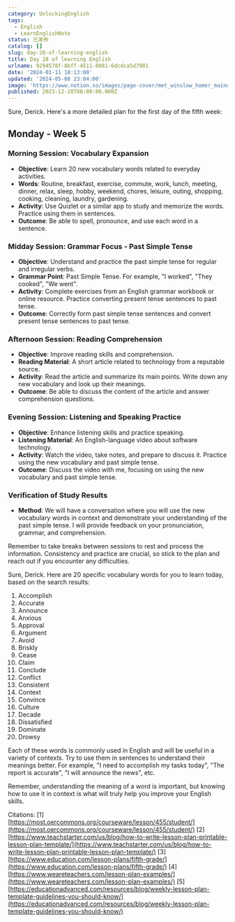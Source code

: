 ```yaml
---
category: UnlockingEnglish
tags:
  - English
  - LearnEnglishNote
status: 已发布
catalog: []
slug: day-28-of-learning-english
title: Day 28 of learning English
urlname: 9294578f-8bff-4511-8081-6dcdca5d7901
date: '2024-01-11 18:13:00'
updated: '2024-05-08 23:04:00'
image: 'https://www.notion.so/images/page-cover/met_winslow_homer_maine_coast.jpg'
published: 2023-12-28T08:00:00.000Z
---
```


Sure, Derick. Here's a more detailed plan for the first day of the fifth week:


## Monday - Week 5


### Morning Session: Vocabulary Expansion

- **Objective**: Learn 20 new vocabulary words related to everyday activities.
- **Words**: Routine, breakfast, exercise, commute, work, lunch, meeting, dinner, relax, sleep, hobby, weekend, chores, leisure, outing, shopping, cooking, cleaning, laundry, gardening.
- **Activity**: Use Quizlet or a similar app to study and memorize the words. Practice using them in sentences.
- **Outcome**: Be able to spell, pronounce, and use each word in a sentence.

### Midday Session: Grammar Focus - Past Simple Tense

- **Objective**: Understand and practice the past simple tense for regular and irregular verbs.
- **Grammar Point**: Past Simple Tense. For example, "I worked", "They cooked", "We went".
- **Activity**: Complete exercises from an English grammar workbook or online resource. Practice converting present tense sentences to past tense.
- **Outcome**: Correctly form past simple tense sentences and convert present tense sentences to past tense.

### Afternoon Session: Reading Comprehension

- **Objective**: Improve reading skills and comprehension.
- **Reading Material**: A short article related to technology from a reputable source.
- **Activity**: Read the article and summarize its main points. Write down any new vocabulary and look up their meanings.
- **Outcome**: Be able to discuss the content of the article and answer comprehension questions.

### Evening Session: Listening and Speaking Practice

- **Objective**: Enhance listening skills and practice speaking.
- **Listening Material**: An English-language video about software technology.
- **Activity**: Watch the video, take notes, and prepare to discuss it. Practice using the new vocabulary and past simple tense.
- **Outcome**: Discuss the video with me, focusing on using the new vocabulary and past simple tense.

### Verification of Study Results

- **Method**: We will have a conversation where you will use the new vocabulary words in context and demonstrate your understanding of the past simple tense. I will provide feedback on your pronunciation, grammar, and comprehension.

Remember to take breaks between sessions to rest and process the information. Consistency and practice are crucial, so stick to the plan and reach out if you encounter any difficulties.


Sure, Derick. Here are 20 specific vocabulary words for you to learn today, based on the search results:

1. Accomplish
2. Accurate
3. Announce
4. Anxious
5. Approval
6. Argument
7. Avoid
8. Briskly
9. Cease
10. Claim
11. Conclude
12. Conflict
13. Consistent
14. Context
15. Convince
16. Culture
17. Decade
18. Dissatisfied
19. Dominate
20. Drowsy

Each of these words is commonly used in English and will be useful in a variety of contexts. Try to use them in sentences to understand their meanings better. For example, "I need to accomplish my tasks today", "The report is accurate", "I will announce the news", etc.


Remember, understanding the meaning of a word is important, but knowing how to use it in context is what will truly help you improve your English skills.


Citations:
[1] [https://most.oercommons.org/courseware/lesson/455/student/](https://most.oercommons.org/courseware/lesson/455/student/)
[2] [https://www.teachstarter.com/us/blog/how-to-write-lesson-plan-printable-lesson-plan-template/](https://www.teachstarter.com/us/blog/how-to-write-lesson-plan-printable-lesson-plan-template/)
[3] [https://www.education.com/lesson-plans/fifth-grade/](https://www.education.com/lesson-plans/fifth-grade/)
[4] [https://www.weareteachers.com/lesson-plan-examples/](https://www.weareteachers.com/lesson-plan-examples/)
[5] [https://educationadvanced.com/resources/blog/weekly-lesson-plan-template-guidelines-you-should-know/](https://educationadvanced.com/resources/blog/weekly-lesson-plan-template-guidelines-you-should-know/)

